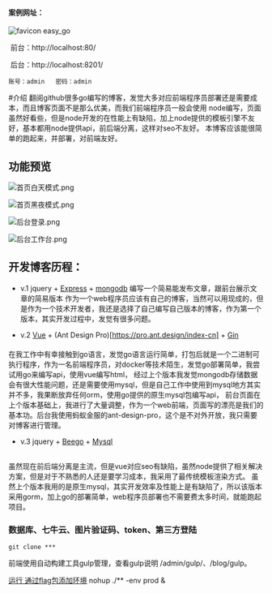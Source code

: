 #### 案例网址：
![favicon](http://assets.cdbob.cn/favicon.png) easy_go


​	前台：http://localhost:80/

​	后台：http://localhost:8201/

    账号：admin   密码：admin

#介绍
翻阅github很多go编写的博客，发觉大多对应前端程序员部署还是需要成本，而且博客页面不是那么优美，而我们前端程序员一般会使用
node编写，页面虽然好看些，但是node开发的在性能上有缺陷，加上node提供的模板引擎不友好，基本都用node提供api，前后端分离，这样对seo不友好。
本博客应该能很简单的跑起来，并部署，对前端友好。
## 功能预览
![首页白天模式.png](http://assets.cdbob.cn/%E9%A6%96%E9%A1%B5%E7%99%BD%E5%A4%A9%E6%A8%A1%E5%BC%8F.png)

![首页黑夜模式.png](http://assets.cdbob.cn/%E9%A6%96%E9%A1%B5%E9%BB%91%E5%A4%9C%E6%A8%A1%E5%BC%8F.png)

![后台登录.png](http://assets.cdbob.cn/%E5%90%8E%E5%8F%B0%E7%99%BB%E5%BD%95%E9%A1%B5.png)

![后台工作台.png](http://assets.cdbob.cn/%E5%90%8E%E5%8F%B0%E5%B7%A5%E4%BD%9C%E5%8F%B0.png)

## 开发博客历程：
- v.1 jquery + [Express](https://www.expressjs.com.cn/) + [mongodb](https://www.mongodb.org.cn/) 编写一个简易能发布文章，跟前台展示文章的简易版本
作为一个web程序员应该有自己的博客，当然可以用现成的，但是作为一个技术开发者，我还是选择了自己编写自己版本的博客，作为第一个版本，其实开发过程中，发觉有很多问题。

- v.2 [Vue](https://cn.vuejs.org/) + (Ant Design Pro)[https://pro.ant.design/index-cn] + [Gin](https://github.com/gin-gonic/gin)
####
在我工作中有幸接触到go语言，发觉go语言运行简单，打包后就是一个二进制可执行程序，作为一名前端程序员，对docker等技术陌生，发觉go部署简单，我尝试用go来编写api，使用vue编写html，
经过上个版本我发觉mongodb存储数据会有很大性能问题，还是需要使用mysql，但是自己工作中使用到mysql地方其实并不多，我果断放弃任何orm，使用go提供的原生mysql包编写api，
前台页面在上个版本基础上，我进行了大量调整，作为一个web前端，页面写的漂亮是我们的基本功。后台我使用蚂蚁金服的ant-design-pro，这个是不对外开放，我只需要对博客进行管理。


- v.3 jquery + [Beego](https://beego.me/) + [Mysql](https://www.mysql.com/)
##
虽然现在前后端分离是主流，但是vue对应seo有缺陷，虽然node提供了相关解决方案，但是对于不熟悉的人还是要学习成本，我采用了最传统模板渲染方式。
虽然上个版本我用的是原生mysql，其实开发效率及性能上是有缺陷了，所以该版本采用gorm，加上go的部署简单，web程序员部署也不需要费太多时间，就能跑起项目。

### 数据库、七牛云、图片验证码、token、第三方登陆
```
git clone ***
```

前端使用自动构建工具gulp管理，查看gulp说明 /admin/gulp/、/blog/gulp。

[运行 通过flag包添加环境](https://www.letianbiji.com/go/go-pkg-flag.html)
nohup ./** -env prod &